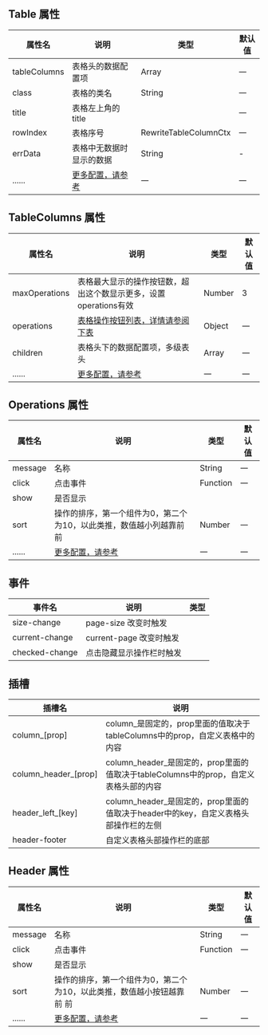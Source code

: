 

<style>
    .dinert-table{
        width: 100%;
        padding: 0 0 16px 0;
    }
    .vp-doc li + li{
        margin-top: 0;
    }
</style>

<script setup>
    const paginationData = `{
        currentPage: 1,
        pageSize: 15,
        pageSizes:[15, 30, 50, 70, 100],
        defaultPageSize:15,
        layout: 'total, sizes, prev, pager, next, jumper',
        total: 100
    }`;

    let showOperations = `'boolean' | '(scope: ScopeProps, column: RewriteTableColumnCtx, item: OperationsProps) => void'`
    let HeaderListProps = `'boolean' | '(item: HeaderListProps) => void'`
    let headerList = `'boolean' | {[key: string]: HeaderListProps}`
</script>


## Table 属性

| 属性名       | 说明                                                                                     | 类型                                                                                               | 默认值 |
| ------------ | ---------------------------------------------------------------------------------------- | -------------------------------------------------------------------------------------------------- | ------ |
| tableColumns | 表格头的数据配置项                                                                       | Array                                                                                              | 一     |
| class        | 表格的类名                                                                               | String                                                                                             | 一     |
| title        | 表格左上角的title                                                                        | <dinert-api-typing type="enmu" details="Record<string, TableTitleProps> \| TableProps['title']" /> | 一     |
| rowIndex     | 表格序号                                                                                 | RewriteTableColumnCtx                                                                              | 一     |
| errData      | 表格中无数据时显示的数据                                                                 | String                                                                                             | -      |
| ......       | [更多配置，请参考](https://ant-design.antgroup.com/components/table-cn#table) | 一                                                                                                 | 一     |


## TableColumns 属性
| 属性名        | 说明                                                                                            | 类型                                                                                             | 默认值 |
| ------------- | ----------------------------------------------------------------------------------------------- | ------------------------------------------------------------------------------------------------ | ------ |
| maxOperations | 表格最大显示的操作按钮数，超出这个数显示更多，设置operations有效                                | Number                                                                                           | 3      |
| operations    | [表格操作按钮列表，详情请参阅下表](#operations-属性)                                            | Object                                                                                           | 一     |
| children      | 表格头下的数据配置项，多级表头                                                                  | Array                                                                                            | 一     |
| ......        | [更多配置，请参考](https://element-plus.org/en-US/component/table.html#table-column-attributes) | 一                                                                                               | 一     |

## Operations 属性
| 属性名  | 说明                                                                              | 类型                                                       | 默认值 |
| ------- | --------------------------------------------------------------------------------- | ---------------------------------------------------------- | ------ |
| message | 名称                                                                              | String                                                     | 一     |
| click   | 点击事件                                                                          | Function                                                   | 一     |
| show    | 是否显示                                                                          | <dinert-api-typing type="enmu" :details="showOperations"/> |        | 一 |
| sort    | 操作的排序，第一个组件为0，第二个为10，以此类推，数值越小列越靠前 前              | Number                                                     | 一     |
| ......  | [更多配置，请参考](https://element-plus.org/zh-CN/component/link.html#attributes) | 一                                                         | 一     |

## 事件
| 事件名         | 说明                     | 类型                                                                                                         |
| -------------- | ------------------------ | ------------------------------------------------------------------------------------------------------------ |
| size-change    | page-size 改变时触发     | <dinert-api-typing type="Function" details="(value: number) => void"/>                                       |
| current-change | current-page 改变时触发  | <dinert-api-typing type="Function" details="(value: number) => void"/>                                       |
| checked-change | 点击隐藏显示操作栏时触发 | <dinert-api-typing type="Function" details="(data: Node, checked: boolean, childChecked: boolean) => void"/> |


## 插槽

| 插槽名               | 说明                                                                                 |
| -------------------- | ------------------------------------------------------------------------------------ |
| column_[prop]        | column_是固定的，prop里面的值取决于tableColumns中的prop，自定义表格中的内容          |
| column_header_[prop] | column_header_是固定的，prop里面的值取决于tableColumns中的prop，自定义表格头部的内容 |
| header_left_[key]    | column_header_是固定的，prop里面的值取决于header中的key，自定义表格头部操作栏的左侧  |
| header-footer        | 自定义表格头部操作栏的底部                                                           |

## Header 属性
| 属性名  | 说明                                                                                | 类型                                                        | 默认值 |
| ------- | ----------------------------------------------------------------------------------- | ----------------------------------------------------------- | ------ |
| message | 名称                                                                                | String                                                      | 一     |
| click   | 点击事件                                                                            | Function                                                    | 一     |
| show    | 是否显示                                                                            | <dinert-api-typing type="enmu" :details="HeaderListProps"/> |        | 一 |
| sort    | 操作的排序，第一个组件为0，第二个为10，以此类推，数值越小按钮越靠前 前              | Number                                                      | 一     |
| ......  | [更多配置，请参考](https://element-plus.org/zh-CN/component/button.html#attributes) | 一                                                          | 一     |


